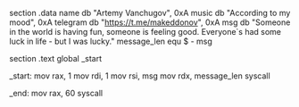 section .data
  name db "Artemy Vanchugov", 0xA
  music db "According to my mood", 0xA
  telegram db "https://t.me/makeddonov", 0xA
  msg db "Someone in the world is having fun, someone is feeling good. Everyone`s had some luck in life - but I was lucky."
  message_len equ $ - msg

section .text
  global _start

_start:
  mov rax, 1
  mov rdi, 1
  mov rsi, msg
  mov rdx, message_len
  syscall

_end:
  mov rax, 60
  syscall
